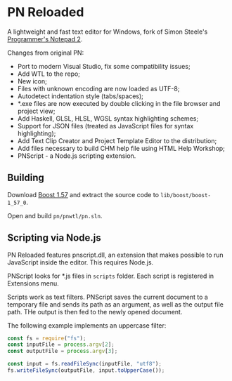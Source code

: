 # PN Reloaded

A lightweight and fast text editor for Windows, fork of Simon Steele's [Programmer's Notepad 2](http://www.pnotepad.org/).

Changes from original PN:
- Port to modern Visual Studio, fix some compatibility issues;
- Add WTL to the repo;
- New icon;
- Files with unknown encoding are now loaded as UTF-8;
- Autodetect indentation style (tabs/spaces);
- *.exe files are now executed by double clicking in the file browser and project view;
- Add Haskell, GLSL, HLSL, WGSL syntax highlighting schemes;
- Support for JSON files (treated as JavaScript files for syntax highlighting);
- Add Text Clip Creator and Project Template Editor to the distribution;
- Add files necessary to build CHM help file using HTML Help Workshop;
- PNScript - a Node.js scripting extension.

## Building

Download [Boost 1.57](https://archives.boost.io/release/1.57.0/source/boost_1_57_0.7z) and extract the source code to `lib/boost/boost-1_57_0`.

Open and build `pn/pnwtl/pn.sln`.

## Scripting via Node.js
PN Reloaded features pnscript.dll, an extension that makes possible to run JavaScript inside the editor. This requires Node.js.

PNScript looks for *.js files in `scripts` folder. Each script is registered in Extensions menu.

Scripts work as text filters. PNScript saves the current document to a temporary file and sends its path as an argument, as well as the output file path. THe output is then fed to the newly opened document.

The following example implements an uppercase filter:

```js
const fs = require("fs");
const inputFile = process.argv[2];
const outputFile = process.argv[3];

const input = fs.readFileSync(inputFile, "utf8");
fs.writeFileSync(outputFile, input.toUpperCase());
```
